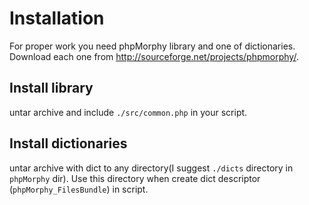Installation
============

For proper work you need phpMorphy library and one of dictionaries.
Download each one from http://sourceforge.net/projects/phpmorphy/.

Install library
---------------
untar archive and include `./src/common.php` in your script.

Install dictionaries
--------------------
untar archive with dict to any directory(I suggest `./dicts` directory in `phpMorphy` dir).
Use this directory when create dict descriptor (`phpMorphy_FilesBundle`) in script.
